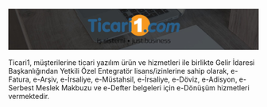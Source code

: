 ![image alt](https://github.com/Ticari1/.github/blob/main/profile/ticari1_banner.jpg)  

Ticari1, müşterilerine ticari yazılım ürün ve hizmetleri ile birlikte Gelir İdaresi Başkanlığından Yetkili Özel Entegratör lisans/izinlerine sahip olarak, e-Fatura, e-Arşiv, e-İrsaliye, e-Müstahsil, e-İrsaliye, e-Döviz, e-Adisyon, e-Serbest Meslek Makbuzu ve e-Defter belgeleri için e-Dönüşüm hizmetleri vermektedir.

<!--
## Ticari1
## Hi there 👋
**Here are some ideas to get you started:**

🙋‍♀️ A short introduction - what is your organization all about?
🌈 Contribution guidelines - how can the community get involved?
👩‍💻 Useful resources - where can the community find your docs? Is there anything else the community should know?
🍿 Fun facts - what does your team eat for breakfast?
🧙 Remember, you can do mighty things with the power of [Markdown](https://docs.github.com/github/writing-on-github/getting-started-with-writing-and-formatting-on-github/basic-writing-and-formatting-syntax)
-->
